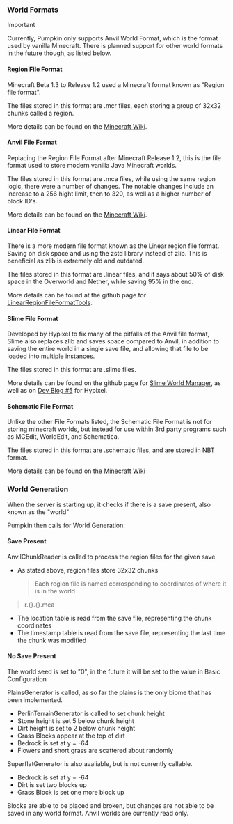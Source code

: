 ### World Formats

> [!IMPORTANT]
> Currently, Pumpkin only supports Anvil World Format, which is the format used by vanilla
> Minecraft. There is planned support for other world formats in the future though, as listed below.

#### Region File Format

Minecraft Beta 1.3 to Release 1.2 used a Minecraft format known as "Region file format".

The files stored in this format are .mcr files, each storing a group of 32x32 chunks called a region.

More details can be found on the [Minecraft Wiki](https://minecraft.wiki/w/Region_file_format).

#### Anvil File Format

Replacing the Region File Format after Minecraft Release 1.2, this is the file format used to store modern vanilla Java Minecraft worlds.

The files stored in this format are .mca files, while using the same region logic, there were a number of changes. The notable changes include an increase
to a 256 hight limit, then to 320, as well as a higher number of block ID's.

More details can be found on the [Minecraft Wiki](https://minecraft.wiki/w/Anvil_file_format).

#### Linear File Format

There is a more modern file format known as the Linear region file format. Saving on disk space and using the zstd library instead of zlib. This is beneficial as zlib is extremely old and
outdated.

The files stored in this format are .linear files, and it says about 50% of disk space in the Overworld and Nether, while saving 95% in the end.

More details can be found at the github page for [LinearRegionFileFormatTools](https://github.com/xymb-endcrystalme/LinearRegionFileFormatTools).

#### Slime File Format

Developed by Hypixel to fix many of the pitfalls of the Anvil file format, Slime also replaces zlib and saves space compared to Anvil, in addition to saving the entire world in a single save
file, and allowing that file to be loaded into multiple instances.

The files stored in this format are .slime files.

More details can be found on the github page for [Slime World Manager](https://github.com/cijaaimee/Slime-World-Manager#:~:text=Slime%20World%20Manager%20is%20a,worlds%20faster%20and%20save%20space.), as well as on [Dev Blog #5](https://hypixel.net/threads/dev-blog-5-storing-your-skyblock-island.2190753/) for Hypixel.

#### Schematic File Format

Unlike the other File Formats listed, the Schematic File Format is not for storing minecraft worlds, but instead for use within 3rd party programs such as MCEdit, WorldEdit, and Schematica.

The files stored in this format are .schematic files, and are stored in NBT format.

More details can be found on the [Minecraft Wiki](https://minecraft.wiki/w/Schematic_file_format)

### World Generation

When the server is starting up, it checks if there is a save present, also known as the "world"

Pumpkin then calls for World Generation:

#### Save Present

AnvilChunkReader is called to process the region files for the given save

-   As stated above, region files store 32x32 chunks
    > Each region file is named corrosponding to coordinates of where it is in the world

> r.{}.{}.mca

-   The location table is read from the save file, representing the chunk coordinates
-   The timestamp table is read from the save file, representing the last time the chunk was modified

#### No Save Present

The world seed is set to "0", in the future it will be set to the value in Basic Configuration

PlainsGenerator is called, as so far the plains is the only biome that has been implemented.

-   PerlinTerrainGenerator is called to set chunk height
-   Stone height is set 5 below chunk height
-   Dirt height is set to 2 below chunk height
-   Grass Blocks appear at the top of dirt
-   Bedrock is set at y = -64
-   Flowers and short grass are scattered about randomly

SuperflatGenerator is also avaliable, but is not currently callable.

-   Bedrock is set at y = -64
-   Dirt is set two blocks up
-   Grass Block is set one more block up

Blocks are able to be placed and broken, but changes are not able to be saved in any world format. Anvil worlds are currently read only.

